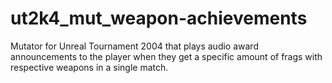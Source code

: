 # ut2k4_mut_weapon-achievements
Mutator for Unreal Tournament 2004 that plays audio award announcements to the player when they get a specific amount of frags with respective weapons in a single match.
